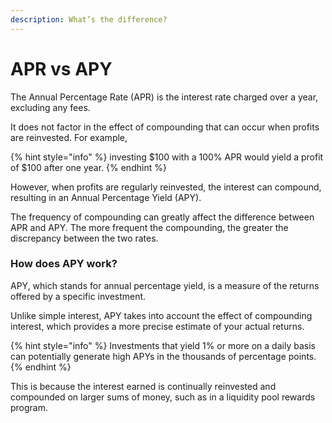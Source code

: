 ```yaml
---
description: What’s the difference?
---
```


# APR vs APY

The Annual Percentage Rate (APR) is the interest rate charged over a year, excluding any fees.

It does not factor in the effect of compounding that can occur when profits are reinvested. For example,

{% hint style="info" %}
investing $100 with a 100% APR would yield a profit of $100 after one year.
{% endhint %}

However, when profits are regularly reinvested, the interest can compound, resulting in an Annual Percentage Yield (APY).

The frequency of compounding can greatly affect the difference between APR and APY. The more frequent the compounding, the greater the discrepancy between the two rates.

### How does APY work?

APY, which stands for annual percentage yield, is a measure of the returns offered by a specific investment.

Unlike simple interest, APY takes into account the effect of compounding interest, which provides a more precise estimate of your actual returns.

{% hint style="info" %}
Investments that yield 1% or more on a daily basis can potentially generate high APYs in the thousands of percentage points.
{% endhint %}

This is because the interest earned is continually reinvested and compounded on larger sums of money, such as in a liquidity pool rewards program.
